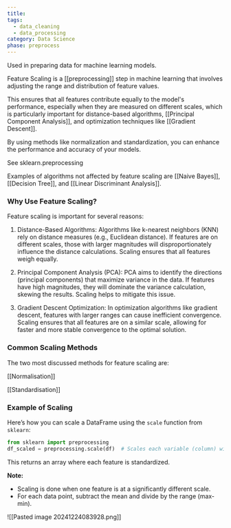 ```yaml
---
title: 
tags:
  - data_cleaning
  - data_processing
category: Data Science
phase: preprocess
---
```

Used in preparing data for machine learning models. 

Feature Scaling is a [[preprocessing]] step in machine learning that involves adjusting the range and distribution of feature values. 

This ensures that all features contribute equally to the model's performance, especially when they are measured on different scales, which is particularly important for distance-based algorithms, [[Principal Component Analysis]], and optimization techniques like [[Gradient Descent]]. 

By using methods like normalization and standardization, you can enhance the performance and accuracy of your models.

See sklearn.preprocessing

Examples of algorithms not affected by feature scaling are [[Naive Bayes]], [[Decision Tree]], and [[Linear Discriminant Analysis]].
### Why Use Feature Scaling?
Feature scaling is important for several reasons:

1. Distance-Based Algorithms: Algorithms like k-nearest neighbors (KNN) rely on distance measures (e.g., Euclidean distance). If features are on different scales, those with larger magnitudes will disproportionately influence the distance calculations. Scaling ensures that all features weigh equally.

2. Principal Component Analysis (PCA): PCA aims to identify the directions (principal components) that maximize variance in the data. If features have high magnitudes, they will dominate the variance calculation, skewing the results. Scaling helps to mitigate this issue.

3. Gradient Descent Optimization: In optimization algorithms like gradient descent, features with larger ranges can cause inefficient convergence. Scaling ensures that all features are on a similar scale, allowing for faster and more stable convergence to the optimal solution.

### Common Scaling Methods
The two most discussed methods for feature scaling are:

[[Normalisation]]

[[Standardisation]]

### Example of Scaling
Here’s how you can scale a DataFrame using the `scale` function from `sklearn`:

```python
from sklearn import preprocessing
df_scaled = preprocessing.scale(df)  # Scales each variable (column) with respect to itself
```

This returns an array where each feature is standardized.

**Note:**

- Scaling is done when one feature is at a significantly different scale.
- For each data point, subtract the mean and divide by the range (max-min).

![[Pasted image 20241224083928.png]]